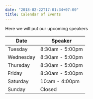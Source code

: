 ```yaml
---
date: "2018-02-22T17:01:34+07:00"
title: Calendar of Events
---
```



Here we will put our upcoming speakers

| Date       | Speaker   |
| --------- | --------------- |
| Tuesday   | 8:30am - 5:00pm |
| Wednesday | 8:30am - 5:00pm |
| Thursday  | 8:30am - 5:00pm |
| Friday    | 8:30am - 5:00pm |
| Saturday  | 10:am - 4:00pm  |
| Sunday    | Closed          |
